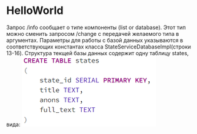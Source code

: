 # HelloWorld
Запрос /info сообщает о типе компоненты (list or database).
Этот тип можно сменить запросом /change с передачей желаемого типа в аргументах.
Параметры для работы с базой данных указываются в соответствующих константах класса StateServiceDatabaseImpl(строки 13-16).
Структура текщей базы данных содержит одну таблицу states, вида:
![img.png](img.png)
